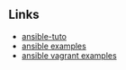 Links
---
- [ansible-tuto](https://github.com/leucos/ansible-tuto)
- [ansible examples](https://github.com/ansible/ansible-examples)
- [ansible vagrant examples](https://github.com/geerlingguy/ansible-vagrant-examples)
